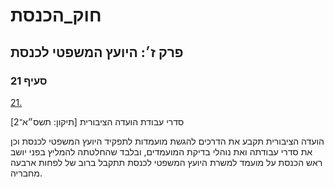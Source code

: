# חוק_הכנסת

## פרק ז׳: היועץ המשפטי לכנסת

### סעיף 21

[21.](https://he.wikisource.org/wiki/%D7%97%D7%95%D7%A7_%D7%94%D7%9B%D7%A0%D7%A1%D7%AA#%D7%A1%D7%A2%D7%99%D7%A3_21)

סדרי עבודת הועדה הציבורית [תיקון: תשס״א־2]

הועדה הציבורית תקבע את הדרכים להגשת מועמדות לתפקיד היועץ המשפטי לכנסת וכן את סדרי עבודתה ואת נוהלי בדיקת המועמדים, ובלבד שהחלטתה להמליץ בפני יושב ראש הכנסת על מועמד למשרת היועץ המשפטי לכנסת תתקבל ברוב של לפחות ארבעה מחבריה.